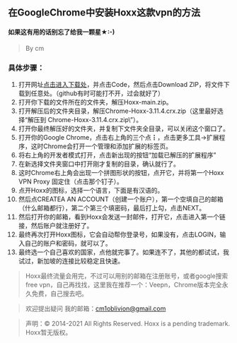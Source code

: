 ﻿## 在GoogleChrome中安装Hoxx这款vpn的方法
#### 如果这有用的话别忘了给我一颗星★:-)
>By cm
### 具体步骤：
 1. 打开网址[点击进入下载处](https://github.com/cmOblivion/hoxx)，并点击Code，然后点击Download ZIP，将文件下载到任意处。（github有时可能打不开，过会就好了）
 2. 打开你下载的文件所在的文件夹，解压Hoxx-main.zip。
 3. 打开解压后的文件夹目录，解压Chrome-Hoxx-3.11.4.crx.zip（这里最好选择“解压到 Chrome-Hoxx-3.11.4.crx.zip\”）。
 4. 打开你最终解压好的文件夹，并复制下文件夹全目录，可以关闭这个窗口了。
 5. 打开你的Google Chrome，点击右上角的三个点┇，点击更多工具->扩展程序，这时Chrome会打开一个管理和添加扩展的标签页。
 6. 将右上角的开发者模式打开，点击新出现的按钮“加载已解压的扩展程序”
 7. 在新选择文件夹窗口中打开刚才复制的目录，确认就行了。
 8. 这时Chrome右上角会出现一个拼图形状的按钮，点开它，并将第一个Hoxx VPN Proxy 固定住（点击那个钉子）。
 9. 点开Hoxx的图标，选择一个语言，下面是有汉语的。
 10. 然后点CREATEA AN ACCOUNT（创建一个账户），第一个空填自己的邮箱（什么邮箱都行），第二个第三个填密码，最后打上勾，点击NEXT。
 11. 然后打开你的邮箱，看到Hoxx会发送一封邮件，打开它，点击进入第一个链接，然后账户就注册好了。
 12. 最终再次打开Hoxx图标，它会自动帮你登录号，如果没有，点击LOGIN，输入自己的账户和密码，就可以了。
 13. 最终选一个自己喜欢的国家，点他就完事了。如果连不了，其他的都试试，我试过，新加坡的连接比较稳定且快速。
> Hoxx最终流量会用完，不过可以用别的邮箱在注册账号，或者google搜索free vpn，自己再找找，这里我在推荐一个：Veepn，Chrome版本完全永久免费，自己搜去吧。

> 欢迎提出疑问 我的邮箱：cm1oblivion@gmail.com

 > 声明：© 2014-2021 All Rights Reserved. Hoxx is a pending trademark.
Hoxx暂无版权。


